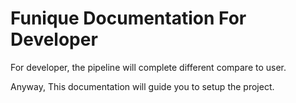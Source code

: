 # Funique Documentation For Developer

For developer, the pipeline will complete different compare to user.

Anyway, This documentation will guide you to setup the project.
